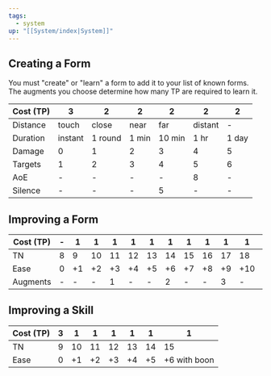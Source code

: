 ```yaml
---
tags:
  - system
up: "[[System/index|System]]"
---
```

## Creating a Form

You must "create" or "learn" a form to add it to your list of known forms. The augments you choose determine how many TP are required to learn it.

| Cost (TP) | 3       | 2       | 2     | 2      | 2       | 2     |
| --------- | ------- | ------- | ----- | ------ | ------- | ----- |
| Distance  | touch   | close   | near  | far    | distant | -     |
| Duration  | instant | 1 round | 1 min | 10 min | 1 hr    | 1 day |
| Damage    | 0       | 1       | 2     | 3      | 4       | 5     |
| Targets   | 1       | 2       | 3     | 4      | 5       | 6     |
| AoE       | -       | -       | -     | -      | 8       | -     |
| Silence   | -       | -       | -     | 5      | -       | -     |

## Improving a Form

| Cost (TP) | -   | 1   | 1   | 1   | 1   | 1   | 1   | 1   | 1   | 1   | 1   | 1   | 1   |
| --------- | --- | --- | --- | --- | --- | --- | --- | --- | --- | --- | --- | --- | --- |
| TN        | 8   | 9   | 10  | 11  | 12  | 13  | 14  | 15  | 16  | 17  | 18  | 19  | 20  |
| Ease      | 0   | +1  | +2  | +3  | +4  | +5  | +6  | +7  | +8  | +9  | +10 | +11 | +12 |
| Augments  | -   | -   | -   | 1   | -   | -   | 2   | -   | -   | 3   | -   | -   | 4   |

## Improving a Skill

| Cost (TP) | 3   | 1   | 1   | 1   | 1   | 1   | 1            |
| --------- | --- | --- | --- | --- | --- | --- | ------------ |
| TN        | 9   | 10  | 11  | 12  | 13  | 14  | 15           |
| Ease      | 0   | +1  | +2  | +3  | +4  | +5  | +6 with boon |